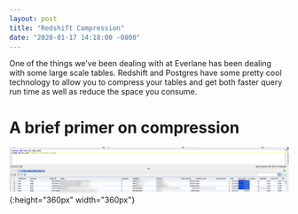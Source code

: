 ```yaml
---
layout: post
title: "Redshift Compression"
date: "2020-01-17 14:18:00 -0800"
---
```


One of the things we've been dealing with at Everlane has been dealing with some large scale tables. Redshift and Postgres have some pretty cool technology to allow you to compress your tables and get both faster query run time as well as reduce the space you consume.

# A brief primer on compression


![](/assets/img/2020-01-20T00-34-45.png){:height="360px" width="360px"}
